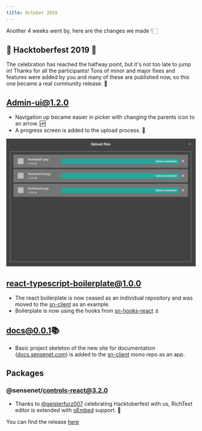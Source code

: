 ```yaml
---
title: October 2019
---
```


Another 4 weeks went by, here are the changes we made 👇🏻

## 🎃 Hacktoberfest 2019 🎃
The celebration has reached the halfway point, but it's not too late to jump in! Thanks for all the participants! Tons of minor and major fixes and features were added by you and many of these are published now, so this one became a real community release. 🚀

## Admin-ui@1.2.0
- Navigation up became easier in picker with changing the parents icon to an arrow. 🆙
- A progress screen is added to the upload process. 💅

![Upload progress](/img/posts/upload-progress.png "Upload progress")

## react-typescript-boilerplate@1.0.0
- The react boilerplate is now ceased as an individual repository and was moved to the [sn-client](https://github.com/SenseNet/sn-client) as an example.
- Boilerplate is now using the hooks from [sn-hooks-react](https://github.com/SenseNet/sn-client/tree/master/packages/sn-hooks-react) ⚓

## docs@0.0.1📚
- Basic project skeleton of the new site for documentation ([docs.sensenet.com](https://docs.sensenet.com)) is added to the [sn-client](https://github.com/SenseNet/sn-client) mono repo as an app.

## Packages

### @sensenet/controls-react@3.2.0
- Thanks to [@geisterfurz007](https://github.com/geisterfurz007) celebrating Hacktoberfest with us, RichText editor is extended with [oEmbed](https://oembed.com/) support. 🎉

 
You can find the release [here](https://github.com/SenseNet/sn-client/releases/tag/2019-10-16)
